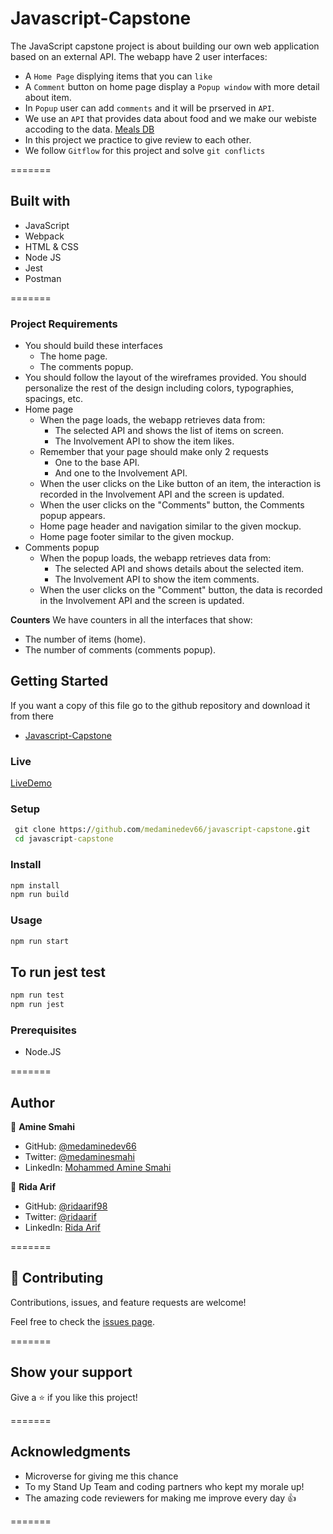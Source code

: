 # Javascript-Capstone

The JavaScript capstone project is about building our own web application based on an external API. The webapp have 2 user interfaces:

- A `Home Page` displying items that you can `like`
- A `Comment` button on home page display a `Popup window` with more detail about item.
- In `Popup` user can add `comments` and it will be prserved in `API`.
- We use an `API` that provides data about food and we make our webiste accoding to the data. [Meals DB](https://www.themealdb.com/api.php)
- In this project we practice to give review to each other.
- We follow `Gitflow` for this project and solve `git conflicts`

=======

## Built with

- JavaScript
- Webpack
- HTML & CSS
- Node JS
- Jest
- Postman

=======

### Project Requirements

- You should build these interfaces 
  - The home page.
  - The comments popup.
- You should follow the layout of the wireframes provided. You should personalize the rest of the design including colors, typographies, spacings, etc.
- Home page
  - When the page loads, the webapp retrieves data from:
    - The selected API and shows the list of items on screen.
    - The Involvement API to show the item likes.
  - Remember that your page should make only 2 requests
    - One to the base API.
    - And one to the Involvement API.
  - When the user clicks on the Like button of an item, the interaction is recorded in the Involvement API and the screen is updated.
  - When the user clicks on the "Comments" button, the Comments popup appears.
  - Home page header and navigation similar to the given mockup.
  - Home page footer similar to the given mockup.
- Comments popup
  - When the popup loads, the webapp retrieves data from:
    - The selected API and shows details about the selected item.
    - The Involvement API to show the item comments.
  - When the user clicks on the "Comment" button, the data is recorded in the Involvement API and the screen is updated.

**Counters** We have counters in all the interfaces that show:
  - The number of items (home).
  - The number of comments (comments popup).

## Getting Started

If you want a copy of this file go to the github repository and download it from there
 - [Javascript-Capstone](https://github.com/medaminedev66/javascript-capstone)

### Live 

  [LiveDemo](https://medaminedev66.github.io/javascript-capstone/dist/)

### Setup

  ```cmd 
   git clone https://github.com/medaminedev66/javascript-capstone.git
   cd javascript-capstone
  ```

### Install 

   ```cmd 
   npm install
   npm run build
  ```

### Usage 

  ```cmd
  npm run start
  ```

## To run jest test

  ```cmd
  npm run test
  npm run jest
  ```

### Prerequisites

- Node.JS

=======

## Author

👤 **Amine Smahi**

- GitHub: [@medaminedev66](https://github.com/medaminedev66)
- Twitter: [@medaminesmahi](https://twitter.com/medaminesmahi)
- LinkedIn: [Mohammed Amine Smahi ](https://www.linkedin.com/in/mohammed-amine-smahi-1b8615187/)

👤 **Rida Arif**

- GitHub: [@ridaarif98](https://github.com/ridaarif98)
- Twitter: [@ridaarif](https://twitter.com/Rida29984906)
- LinkedIn: [Rida Arif](https://www.linkedin.com/in/rida-arif-90945520b/)

=======

## 🤝 Contributing

Contributions, issues, and feature requests are welcome!

Feel free to check the [issues page](https://github.com/medaminedev66/javascript-capstone/issues).

=======

## Show your support

Give a ⭐️ if you like this project!

=======

## Acknowledgments
- Microverse for giving me this chance
- To my Stand Up Team and coding partners who kept my morale up!
- The amazing code reviewers for making me improve every day :thumbsup:

=======